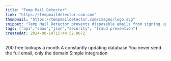 ```yaml
---
title: "Temp Mail Detector"
link: "https://tempmaildetector.com.com"
thumbnail: "https://tempmaildetector.com/images/logo.svg"
snippet: "Temp Mail Detector prevents disposable emails from signing up to your website by running validity checks and crawling the web for temporry email domains."
tags: ["api","saas","json","security", "fraud prevention"]
createdAt: 2024-08-14T15:44:52.807Z
---
```

200 free lookups a month
A constantly updating database
You never send the full email, only the domain
Simple integration
